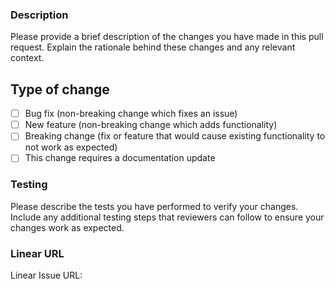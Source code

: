 ### Description

Please provide a brief description of the changes you have made in this pull request. Explain the rationale behind these changes and any relevant context.

## Type of change 

- [ ] Bug fix (non-breaking change which fixes an issue)
- [ ] New feature (non-breaking change which adds functionality)
- [ ] Breaking change (fix or feature that would cause existing functionality to not work as expected)
- [ ] This change requires a documentation update

### Testing

Please describe the tests you have performed to verify your changes. Include any additional testing steps that reviewers can follow to ensure your changes work as expected.

### Linear URL

Linear Issue URL: 
